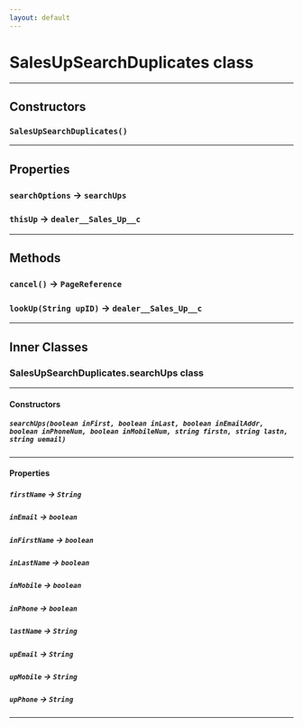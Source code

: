 ```yaml
---
layout: default
---
```

# SalesUpSearchDuplicates class
---
## Constructors
### `SalesUpSearchDuplicates()`
---
## Properties

### `searchOptions` → `searchUps`

### `thisUp` → `dealer__Sales_Up__c`

---
## Methods
### `cancel()` → `PageReference`
### `lookUp(String upID)` → `dealer__Sales_Up__c`
---
## Inner Classes

### SalesUpSearchDuplicates.searchUps class
---
#### Constructors
##### `searchUps(boolean inFirst, boolean inLast, boolean inEmailAddr, boolean inPhoneNum, boolean inMobileNum, string firstn, string lastn, string uemail)`
---
#### Properties

##### `firstName` → `String`

##### `inEmail` → `boolean`

##### `inFirstName` → `boolean`

##### `inLastName` → `boolean`

##### `inMobile` → `boolean`

##### `inPhone` → `boolean`

##### `lastName` → `String`

##### `upEmail` → `String`

##### `upMobile` → `String`

##### `upPhone` → `String`

---
